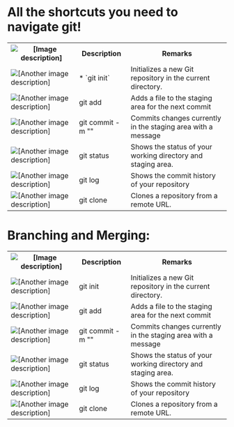<h1>All the shortcuts you need to navigate git!</h1>
<table>
  <tr>
    <th><img src="/path/to/your/image.png" alt="[Image description]"></th>
    <th>Description</th>
    <th>Remarks</th>
  </tr>
  <tr>
    <td><img src="/path/to/another/image.jpg" alt="[Another image description]"></td>
    <td>* `git init`</td>
    <td>Initializes a new Git repository in the current directory.</td>
  </tr>
   <tr>
    <td><img src="/path/to/another/image.jpg" alt="[Another image description]"></td>
    <td>git add <filename></td>
    <td>Adds a file to the staging area for the next commit</td>
  </tr>
       </tr>
   <tr>
    <td><img src="/path/to/another/image.jpg" alt="[Another image description]"></td>
    <td>git commit -m "<message>"</td>
    <td>Commits changes currently in the staging area with a message</td>
  </tr>
       <tr>
    <td><img src="/path/to/another/image.jpg" alt="[Another image description]"></td>
    <td>git status</td>
    <td>Shows the status of your working directory and staging area.</td>
  </tr>
           <tr>
    <td><img src="/path/to/another/image.jpg" alt="[Another image description]"></td>
    <td>git log</td>
    <td>Shows the commit history of your repository</td>
  </tr>
            <tr>
    <td><img src="/path/to/another/image.jpg" alt="[Another image description]"></td>
    <td>git clone <url></td>
    <td>Clones a repository from a remote URL.</td>
  </tr>
  </table>

  <h1>Branching and Merging:</h1>
  
<table>
  <tr>
    <th><img src="/path/to/your/image.png" alt="[Image description]"></th>
    <th>Description</th>
    <th>Remarks</th>
  </tr>
  <tr>
    <td><img src="/path/to/another/image.jpg" alt="[Another image description]"></td>
    <td>git init</td>
    <td>Initializes a new Git repository in the current directory.</td>
  </tr>
   <tr>
    <td><img src="/path/to/another/image.jpg" alt="[Another image description]"></td>
    <td>git add <filename></td>
    <td>Adds a file to the staging area for the next commit</td>
  </tr>
       </tr>
   <tr>
    <td><img src="/path/to/another/image.jpg" alt="[Another image description]"></td>
    <td>git commit -m "<message>"</td>
    <td>Commits changes currently in the staging area with a message</td>
  </tr>
       <tr>
    <td><img src="/path/to/another/image.jpg" alt="[Another image description]"></td>
    <td>git status</td>
    <td>Shows the status of your working directory and staging area.</td>
  </tr>
           <tr>
    <td><img src="/path/to/another/image.jpg" alt="[Another image description]"></td>
    <td>git log</td>
    <td>Shows the commit history of your repository</td>
  </tr>
            <tr>
    <td><img src="/path/to/another/image.jpg" alt="[Another image description]"></td>
    <td>git clone <url></td>
    <td>Clones a repository from a remote URL.</td>
  </tr>
  </table>
